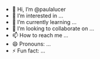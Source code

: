 - 👋 Hi, I’m @paulalucer
- 👀 I’m interested in ...
- 🌱 I’m currently learning ...
- 💞️ I’m looking to collaborate on ...
- 📫 How to reach me ...
- 😄 Pronouns: ...
- ⚡ Fun fact: ...

<!---
paulalucer/paulalucer is a ✨ special ✨ repository because its `README.md` (this file) appears on your GitHub profile.
You can click the Preview link to take a look at your changes.
--->
